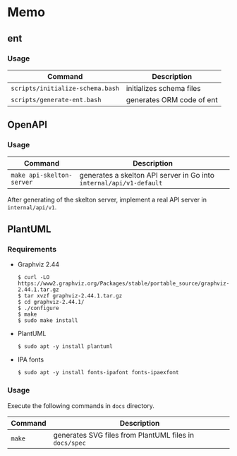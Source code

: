 # Memo

## ent

### Usage

| Command | Description |
|----|----|
| `scripts/initialize-schema.bash` | initializes schema files |
| `scripts/generate-ent.bash` | generates ORM code of ent |

## OpenAPI

### Usage

| Command | Description |
|----|----|
| `make api-skelton-server` | generates a skelton API server in Go into `internal/api/v1-default` |

After generating of the skelton server, implement a real API server in `internal/api/v1`.

## PlantUML

### Requirements

- Graphviz 2.44
    ```console
    $ curl -LO https://www2.graphviz.org/Packages/stable/portable_source/graphviz-2.44.1.tar.gz
    $ tar xvzf graphviz-2.44.1.tar.gz
    $ cd graphviz-2.44.1/
    $ ./configure
    $ make
    $ sudo make install
    ```
- PlantUML
    ```console
    $ sudo apt -y install plantuml
    ```
- IPA fonts
    ```
    $ sudo apt -y install fonts-ipafont fonts-ipaexfont
    ```

### Usage

Execute the following commands in `docs` directory.

| Command | Description |
|----|----|
| `make` | generates SVG files from PlantUML files in `docs/spec` |
